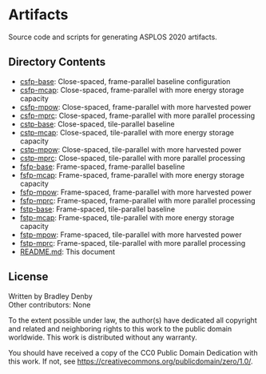 # Artifacts

Source code and scripts for generating ASPLOS 2020 artifacts.

## Directory Contents

* [csfp-base](csfp-base/README.md): Close-spaced, frame-parallel baseline
  configuration
* [csfp-mcap](csfp-mcap/README.md): Close-spaced, frame-parallel with more
  energy storage capacity
* [csfp-mpow](csfp-mpow/README.md): Close-spaced, frame-parallel with more
  harvested power
* [csfp-mprc](csfp-mprc/README.md): Close-spaced, frame-parallel with more
  parallel processing
* [cstp-base](cstp-base/README.md): Close-spaced, tile-parallel baseline
* [cstp-mcap](cstp-mcap/README.md): Close-spaced, tile-parallel with more
  energy storage capacity
* [cstp-mpow](cstp-mpow/README.md): Close-spaced, tile-parallel with more
  harvested power
* [cstp-mprc](cstp-mprc/README.md): Close-spaced, tile-parallel with more
  parallel processing
* [fsfp-base](fsfp-base/README.md): Frame-spaced, frame-parallel baseline
* [fsfp-mcap](fsfp-mcap/README.md): Frame-spaced, frame-parallel with more
  energy storage capacity
* [fsfp-mpow](fsfp-mpow/README.md): Frame-spaced, frame-parallel with more
  harvested power
* [fsfp-mprc](fsfp-mprc/README.md): Frame-spaced, frame-parallel with more
  parallel processing
* [fstp-base](fstp-base/README.md): Frame-spaced, tile-parallel baseline
* [fstp-mcap](fstp-mcap/README.md): Frame-spaced, tile-parallel with more
  energy storage capacity
* [fstp-mpow](fstp-mpow/README.md): Frame-spaced, tile-parallel with more
  harvested power
* [fstp-mprc](fstp-mprc/README.md): Frame-spaced, tile-parallel with more
  parallel processing
* [README.md](README.md): This document

## License

Written by Bradley Denby  
Other contributors: None

To the extent possible under law, the author(s) have dedicated all copyright and
related and neighboring rights to this work to the public domain worldwide. This
work is distributed without any warranty.

You should have received a copy of the CC0 Public Domain Dedication with this
work. If not, see <https://creativecommons.org/publicdomain/zero/1.0/>.
